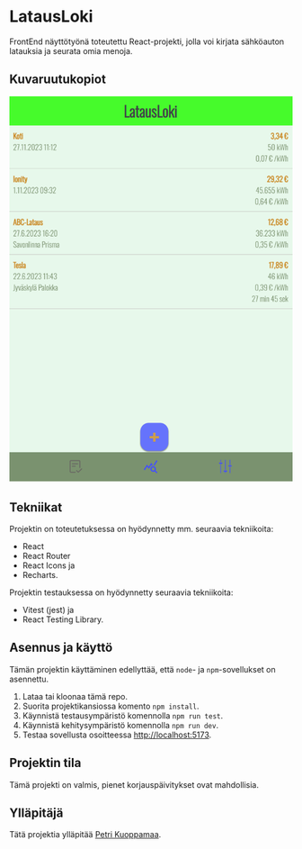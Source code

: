 # LatausLoki

FrontEnd näyttötyönä toteutettu React-projekti, jolla voi kirjata sähköauton latauksia ja seurata omia menoja.

## Kuvaruutukopiot

![Pääsivu](/screenshot1.png?raw=true)

## Tekniikat

Projektin on toteutetuksessa on hyödynnetty mm. seuraavia tekniikoita: 
 - React
 - React Router
 - React Icons ja
 - Recharts.

Projektin testauksessa on hyödynnetty seuraavia tekniikoita:
 - Vitest (jest) ja
 - React Testing Library.

## Asennus ja käyttö

Tämän projektin käyttäminen edellyttää,  että `node`- ja `npm`-sovellukset on asennettu.

1. Lataa tai kloonaa tämä repo.
2. Suorita projektikansiossa komento `npm install`.
3. Käynnistä testausympäristö komennolla `npm run test`.
4. Käynnistä kehitysympäristö komennolla `npm run dev`. 
5. Testaa sovellusta osoitteessa [http://localhost:5173](http://localhost:5173).

## Projektin tila

Tämä projekti on valmis, pienet korjauspäivitykset ovat mahdollisia.

## Ylläpitäjä

Tätä projektia ylläpitää [Petri Kuoppamaa](https://github.com/pkuoppam). 


